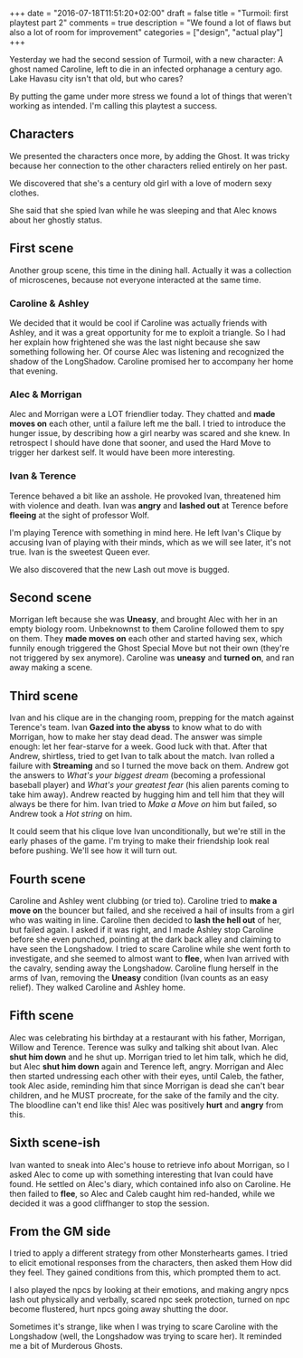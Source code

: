 +++
date = "2016-07-18T11:51:20+02:00"
draft = false
title = "Turmoil: first playtest part 2"
comments = true
description = "We found a lot of flaws but also a lot of room for improvement"
categories = ["design", "actual play"]
+++

Yesterday we had the second session of Turmoil, with a new character: A ghost named Caroline, left to die in an infected orphanage a century ago. Lake Havasu city isn't that old, but who cares?

By putting the game under more stress we found a lot of things that weren't working as intended. I'm calling this playtest a success.

<!--more-->

## Characters

We presented the characters once more, by adding the Ghost. It was tricky because her connection to the other characters relied entirely on her past.

We discovered that she's a century old girl with a love of modern sexy clothes.

She said that she spied Ivan while he was sleeping and that Alec knows about her ghostly status.

## First scene

Another group scene, this time in the dining hall. Actually it was a collection of microscenes, because not everyone interacted at the same time.

### Caroline & Ashley

We decided that it would be cool if Caroline was actually friends with Ashley, and it was a great opportunity for me to exploit a triangle. So I had her explain how frightened she was the last night because she saw something following her. Of course Alec was listening and recognized the shadow of the LongShadow. Caroline promised her to accompany her home that evening.

### Alec & Morrigan

Alec and Morrigan were a LOT friendlier today. They chatted and **made moves on** each other, until a failure left me the ball. I tried to introduce the hunger issue, by describing how a girl nearby was scared and she knew. In retrospect I should have done that sooner, and used the Hard Move to trigger her darkest self. It would have been more interesting.

### Ivan & Terence

Terence behaved a bit like an asshole. He provoked Ivan, threatened him with violence and death. Ivan was **angry** and **lashed out** at Terence before **fleeing** at the sight of professor Wolf.

I'm playing Terence with something in mind here. He left Ivan's Clique by accusing Ivan of playing with their minds, which as we will see later, it's not true. Ivan is the sweetest Queen ever.

We also discovered that the new Lash out move is bugged.

## Second scene

Morrigan left because she was **Uneasy**, and brought Alec with her in an empty biology room. Unbeknownst to them Caroline followed them to spy on them. They **made moves on** each other and started having sex, which funnily enough triggered the Ghost Special Move but not their own (they're not triggered by sex anymore). Caroline was **uneasy** and **turned on**, and ran away making a scene.

## Third scene

Ivan and his clique are in the changing room, prepping for the match against Terence's team. Ivan **Gazed into the abyss** to know what to do with Morrigan, how to make her stay dead dead. The answer was simple enough: let her fear-starve for a week. Good luck with that. After that Andrew, shirtless, tried to get Ivan to talk about the match. Ivan rolled a failure with **Streaming** and so I turned the move back on them. Andrew got the answers to *What's your biggest dream* (becoming a professional baseball player) and *What's your greatest fear* (his alien parents coming to take him away). Andrew reacted by hugging him and tell him that they will always be there for him. Ivan tried to *Make a Move on* him but failed, so Andrew took a *Hot string* on him.

It could seem that his clique love Ivan unconditionally, but we're still in the early phases of the game. I'm trying to make their friendship look real before pushing. We'll see how it will turn out.

## Fourth scene

Caroline and Ashley went clubbing (or tried to). Caroline tried to **make a move on** the bouncer but failed, and she received a hail of insults from a girl who was waiting in line. Caroline then decided to **lash the hell out** of her, but failed again. I asked if it was right, and I made Ashley stop Caroline before she even punched, pointing at the dark back alley and claiming to have seen the Longshadow. I tried to scare Caroline while she went forth to investigate, and she seemed to almost want to **flee**, when Ivan arrived with the cavalry, sending away the Longshadow. Caroline flung herself in the arms of Ivan, removing the **Uneasy** condition (Ivan counts as an easy relief). They walked Caroline and Ashley home.

## Fifth scene

Alec was celebrating his birthday at a restaurant with his father, Morrigan, Willow and Terence. Terence was sulky and talking shit about Ivan. Alec **shut him down** and he shut up. Morrigan tried to let him talk, which he did, but Alec **shut him down** again and Terence left, angry. Morrigan and Alec then started undressing each other with their eyes, until Caleb, the father, took Alec aside, reminding him that since Morrigan is dead she can't bear children, and he MUST procreate, for the sake of the family and the city. The bloodline can't end like this! Alec was positively **hurt** and **angry** from this.

## Sixth scene-ish

Ivan wanted to sneak into Alec's house to retrieve info about Morrigan, so I asked Alec to come up with something interesting that Ivan could have found. He settled on Alec's diary, which contained info also on Caroline. He then failed to **flee**, so Alec and Caleb caught him red-handed, while we decided it was a good cliffhanger to stop the session.

## From the GM side

I tried to apply a different strategy from other Monsterhearts games. I tried to elicit emotional responses from the characters, then asked them How did they feel. They gained conditions from this, which prompted them to act.

I also played the npcs by looking at their emotions, and making angry npcs lash out physically and verbally, scared npc seek protection, turned on npc become flustered, hurt npcs going away shutting the door.

Sometimes it's strange, like when I was trying to scare Caroline with the Longshadow (well, the Longshadow was trying to scare her). It reminded me a bit of Murderous Ghosts.
